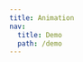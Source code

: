 ```yaml
---
title: Animation
nav:
  title: Demo
  path: /demo
---
```


<code src="../examples/animation.tsx"></code>
